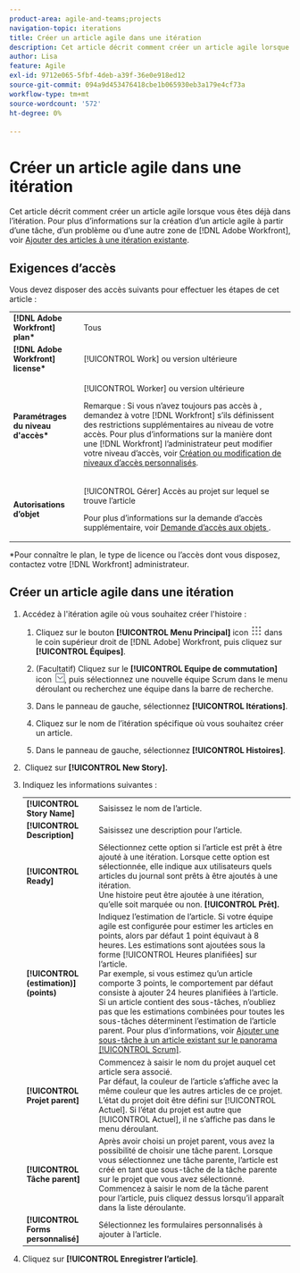 ```yaml
---
product-area: agile-and-teams;projects
navigation-topic: iterations
title: Créer un article agile dans une itération
description: Cet article décrit comment créer un article agile lorsque vous êtes déjà dans l’itération.
author: Lisa
feature: Agile
exl-id: 9712e065-5fbf-4deb-a39f-36e0e918ed12
source-git-commit: 094a9d453476418cbe1b065930eb3a179e4cf73a
workflow-type: tm+mt
source-wordcount: '572'
ht-degree: 0%

---
```


# Créer un article agile dans une itération

Cet article décrit comment créer un article agile lorsque vous êtes déjà dans l’itération. Pour plus d’informations sur la création d’un article agile à partir d’une tâche, d’un problème ou d’une autre zone de [!DNL Adobe Workfront], voir [Ajouter des articles à une itération existante](../../../agile/use-scrum-in-an-agile-team/iterations/add-stories-to-existing-iteration.md).

## Exigences d’accès

Vous devez disposer des accès suivants pour effectuer les étapes de cet article :

<table style="table-layout:auto"> 
 <col> 
 </col> 
 <col> 
 </col> 
 <tbody> 
  <tr> 
   <td role="rowheader"><strong>[!DNL Adobe Workfront] plan*</strong></td> 
   <td> <p>Tous</p> </td> 
  </tr> 
  <tr> 
   <td role="rowheader"><strong>[!DNL Adobe Workfront] license*</strong></td> 
   <td> <p>[!UICONTROL Work] ou version ultérieure</p> </td> 
  </tr> 
  <tr> 
   <td role="rowheader"><strong>Paramétrages du niveau d'accès*</strong></td> 
   <td> <p>[!UICONTROL Worker] ou version ultérieure</p> <p>Remarque : Si vous n’avez toujours pas accès à , demandez à votre [!DNL Workfront] s’ils définissent des restrictions supplémentaires au niveau de votre accès. Pour plus d’informations sur la manière dont une [!DNL Workfront] l’administrateur peut modifier votre niveau d’accès, voir <a href="../../../administration-and-setup/add-users/configure-and-grant-access/create-modify-access-levels.md" class="MCXref xref">Création ou modification de niveaux d’accès personnalisés</a>.</p> </td> 
  </tr> 
  <tr> 
   <td role="rowheader"><strong>Autorisations d’objet</strong></td> 
   <td> <p>[!UICONTROL Gérer] Accès au projet sur lequel se trouve l’article</p> <p>Pour plus d’informations sur la demande d’accès supplémentaire, voir <a href="../../../workfront-basics/grant-and-request-access-to-objects/request-access.md" class="MCXref xref">Demande d’accès aux objets </a>.</p> </td> 
  </tr> 
 </tbody> 
</table>

&#42;Pour connaître le plan, le type de licence ou l’accès dont vous disposez, contactez votre [!DNL Workfront] administrateur.

## Créer un article agile dans une itération

1. Accédez à l&#39;itération agile où vous souhaitez créer l&#39;histoire :

   1. Cliquez sur le bouton **[!UICONTROL Menu Principal]** icon ![](assets/main-menu-icon.png) dans le coin supérieur droit de [!DNL Adobe] Workfront, puis cliquez sur **[!UICONTROL Équipes]**.

   1. (Facultatif) Cliquez sur le **[!UICONTROL Equipe de commutation]** icon ![Icône Changer l’équipe](assets/switch-team-icon.png), puis sélectionnez une nouvelle équipe Scrum dans le menu déroulant ou recherchez une équipe dans la barre de recherche.

   1. Dans le panneau de gauche, sélectionnez **[!UICONTROL Itérations]**.
   1. Cliquez sur le nom de l’itération spécifique où vous souhaitez créer un article.
   1. Dans le panneau de gauche, sélectionnez **[!UICONTROL Histoires]**.

1.  Cliquez sur **[!UICONTROL New Story].**
1. Indiquez les informations suivantes :

   <table style="table-layout:auto">
    <col>
    <col>
    <tbody>
     <tr>
      <td role="rowheader"><strong>[!UICONTROL Story Name]</strong></td>
      <td>Saisissez le nom de l’article.</td>
     </tr>
     <tr>
      <td role="rowheader"><strong>[!UICONTROL Description]</strong></td>
      <td>Saisissez une description pour l’article.</td>
     </tr>
     <tr>
      <td role="rowheader"><strong>[!UICONTROL Ready]</strong></td>
      <td>Sélectionnez cette option si l’article est prêt à être ajouté à une itération. Lorsque cette option est sélectionnée, elle indique aux utilisateurs quels articles du journal sont prêts à être ajoutés à une itération.<br>Une histoire peut être ajoutée à une itération, qu’elle soit marquée ou non. <strong>[!UICONTROL Prêt].</strong></td>
     </tr>
     <tr>
      <td role="rowheader"><strong>[!UICONTROL (estimation)] (points)</strong></td>
      <td>Indiquez l’estimation de l’article. Si votre équipe agile est configurée pour estimer les articles en points, alors par défaut 1 point équivaut à 8 heures. Les estimations sont ajoutées sous la forme [!UICONTROL Heures planifiées] sur l’article.<br>Par exemple, si vous estimez qu’un article comporte 3 points, le comportement par défaut consiste à ajouter 24 heures planifiées à l’article.<br>Si un article contient des sous-tâches, n’oubliez pas que les estimations combinées pour toutes les sous-tâches déterminent l’estimation de l’article parent. Pour plus d’informations, voir <a href="../../../agile/use-scrum-in-an-agile-team/scrum-board/add-a-subtask-to-an-existing-story-scrum.md" class="MCXref xref">Ajouter une sous-tâche à un article existant sur le panorama [!UICONTROL Scrum]</a>.</td>
     </tr>
     <tr>
      <td role="rowheader"><strong>[!UICONTROL Projet parent]</strong></td>
      <td>Commencez à saisir le nom du projet auquel cet article sera associé.<br>Par défaut, la couleur de l’article s’affiche avec la même couleur que les autres articles de ce projet.<br>L’état du projet doit être défini sur [!UICONTROL Actuel]. Si l’état du projet est autre que [!UICONTROL Actuel], il ne s’affiche pas dans le menu déroulant.</td>
     </tr>
     <tr>
      <td role="rowheader"><strong>[!UICONTROL Tâche parent]</strong></td>
      <td>Après avoir choisi un projet parent, vous avez la possibilité de choisir une tâche parent. Lorsque vous sélectionnez une tâche parente, l’article est créé en tant que sous-tâche de la tâche parente sur le projet que vous avez sélectionné.<br>Commencez à saisir le nom de la tâche parent pour l’article, puis cliquez dessus lorsqu’il apparaît dans la liste déroulante.</td>
     </tr>
     <tr>
      <td role="rowheader"><strong>[!UICONTROL Forms personnalisé]</strong></td>
      <td>Sélectionnez les formulaires personnalisés à ajouter à l’article.</td>
     </tr>
    </tbody>
   </table>

1. Cliquez sur **[!UICONTROL Enregistrer l’article]**.
